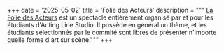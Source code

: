 +++
date = '2025-05-02'
title = 'Folie des Acteurs'
description = """
[La Folie des Acteurs](https://actinglinestudio.com/le-studio__trashed/les-events/la-folie-des-acteurs/) est un spectacle entièrement organisé par et pour les étudiants d'Acting Line Studio. Il possède en général un thème, et les étudiants sélectionnés par le commité sont libres de présenter n'importe quelle forme d'art sur scène."""
+++

